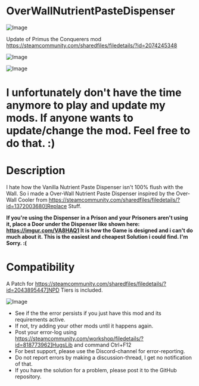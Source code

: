 # OverWallNutrientPasteDispenser

![Image](https://i.imgur.com/WAEzk68.png)

Update of Primus the Conquerers mod
https://steamcommunity.com/sharedfiles/filedetails/?id=2074245348

![Image](https://i.imgur.com/7Gzt3Rg.png)

	
![Image](https://i.imgur.com/NOW7jU1.png)

# I unfortunately don't have the time anymore to play and update my mods. If anyone wants to update/change the mod. Feel free to do that. :)


# Description
 

I hate how the Vanilla Nutrient Paste Dispenser isn't 100% flush with the Wall. So i made a Over-Wall Nutrient Paste Dispenser inspired by the Over-Wall Cooler from https://steamcommunity.com/sharedfiles/filedetails/?id=1372003680]Replace Stuff.

**If you're using the Dispenser in a Prison and your Prisoners aren't using it, place a Door under the Dispenser like shown here: https://imgur.com/VA8HAQ1
It is how the Game is designed and i can't do much about it. This is the easiest and cheapest Solution i could find. I'm Sorry. :(**

# Compatibility
 

A Patch for https://steamcommunity.com/sharedfiles/filedetails/?id=2043895447]NPD Tiers is included.

![Image](https://i.imgur.com/Rs6T6cr.png)



-  See if the the error persists if you just have this mod and its requirements active.
-  If not, try adding your other mods until it happens again.
-  Post your error-log using https://steamcommunity.com/workshop/filedetails/?id=818773962]HugsLib and command Ctrl+F12
-  For best support, please use the Discord-channel for error-reporting.
-  Do not report errors by making a discussion-thread, I get no notification of that.
-  If you have the solution for a problem, please post it to the GitHub repository.



